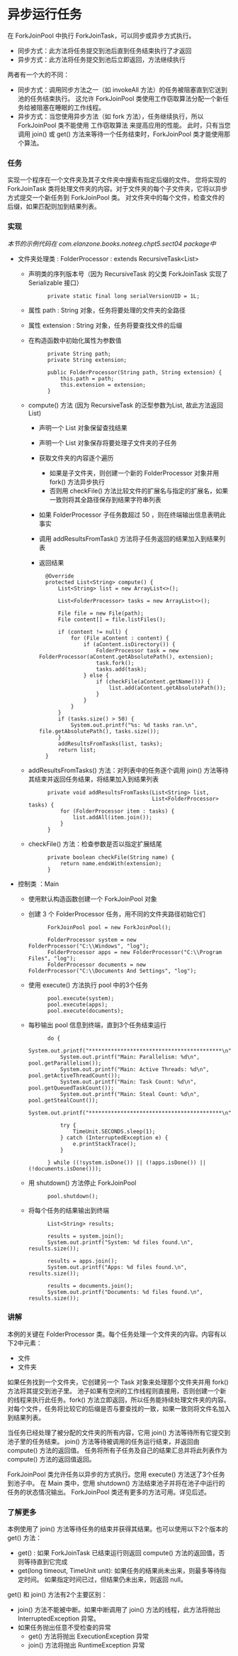 异步运行任务
====

在 ForkJoinPool 中执行 ForkJoinTask，可以同步或异步方式执行。

* 同步方式：此方法将任务提交到池后直到任务结束执行了才返回
* 异步方式：此方法将任务提交到池后立即返回，方法继续执行


两者有一个大的不同：

* 同步方式：调用同步方法之一（如 invokeAll 方法）的任务被阻塞直到它送到池的任务结束执行。
    这允许 ForkJoinPool 类使用工作窃取算法分配一个新任务给被阻塞在睡眠的工作线程。
* 异步方式：当您使用异步方法（如 fork 方法），任务继续执行，所以 ForkJoinPool 类不能使用 工作窃取算法 来提高应用的性能。
    此时，只有当您调用 join() 或 get() 方法来等待一个任务结束时，ForkJoinPool 类才能使用那个算法。


### 任务

实现一个程序在一个文件夹及其子文件夹中搜索有指定后缀的文件。
您将实现的 ForkJoinTask 类将处理文件夹的内容。对于文件夹的每个子文件夹，它将以异步方式提交一个新任务到 ForkJoinPool 类。
对文件夹中的每个文件，检查文件的后缀，如果匹配则加到结果列表。


### 实现

*本节的示例代码在 com.elanzone.books.noteeg.chpt5.sect04 package中*

* 文件夹处理类 : FolderProcessor : extends RecursiveTask<List<String>>

    * 声明类的序列版本号（因为 RecursiveTask 的父类 ForkJoinTask 实现了 Serializable 接口）

                private static final long serialVersionUID = 1L;

    * 属性 path : String 对象，任务将要处理的文件夹的全路径
    * 属性 extension : String 对象，任务将要查找文件的后缀
    * 在构造函数中初始化属性为参数值

                private String path;
                private String extension;

                public FolderProcessor(String path, String extension) {
                    this.path = path;
                    this.extension = extension;
                }

    * compute() 方法 (因为 RecursiveTask 的泛型参数为List<String>, 故此方法返回List<String>)
        * 声明一个 List<String> 对象保留查找结果
        * 声明一个 List<FolderProcessor> 对象保存将要处理子文件夹的子任务
        * 获取文件夹的内容逐个遍历
            * 如果是子文件夹，则创建一个新的 FolderProcessor 对象并用 fork() 方法异步执行
            * 否则用 checkFile() 方法比较文件的扩展名与指定的扩展名，如果一致则将其全路径保存到结果字符串列表
        * 如果 FolderProcessor 子任务数超过 50 ，则在终端输出信息表明此事实
        * 调用 addResultsFromTask() 方法将子任务返回的结果加入到结果列表
        * 返回结果

                @Override
                protected List<String> compute() {
                    List<String> list = new ArrayList<>();

                    List<FolderProcessor> tasks = new ArrayList<>();

                    File file = new File(path);
                    File content[] = file.listFiles();

                    if (content != null) {
                        for (File aContent : content) {
                            if (aContent.isDirectory()) {
                                FolderProcessor task = new FolderProcessor(aContent.getAbsolutePath(), extension);
                                task.fork();
                                tasks.add(task);
                            } else {
                                if (checkFile(aContent.getName())) {
                                    list.add(aContent.getAbsolutePath());
                                }
                            }
                        }
                    }
                    if (tasks.size() > 50) {
                        System.out.printf("%s: %d tasks ran.\n", file.getAbsolutePath(), tasks.size());
                    }
                    addResultsFromTasks(list, tasks);
                    return list;
                }

    * addResultsFromTasks() 方法：对列表中的任务逐个调用 join() 方法等待其结束并返回任务结果，将结果加入到结果列表

                private void addResultsFromTasks(List<String> list,
                                                 List<FolderProcessor> tasks) {
                    for (FolderProcessor item : tasks) {
                        list.addAll(item.join());
                    }
                }

    * checkFile() 方法：检查参数是否以指定扩展结尾

                private boolean checkFile(String name) {
                    return name.endsWith(extension);
                }

* 控制类 ：Main

    * 使用默认构造函数创建一个 ForkJoinPool 对象
    * 创建 3 个 FolderProcessor 任务，用不同的文件夹路径初始它们

                ForkJoinPool pool = new ForkJoinPool();

                FolderProcessor system = new FolderProcessor("C:\\Windows", "log");
                FolderProcessor apps = new FolderProcessor("C:\\Program Files", "log");
                FolderProcessor documents = new FolderProcessor("C:\\Documents And Settings", "log");

    * 使用 execute() 方法执行 pool 中的3个任务

                pool.execute(system);
                pool.execute(apps);
                pool.execute(documents);

    * 每秒输出 pool 信息到终端，直到3个任务结束运行

                do {
                    System.out.printf("******************************************\n");
                    System.out.printf("Main: Parallelism: %d\n", pool.getParallelism());
                    System.out.printf("Main: Active Threads: %d\n", pool.getActiveThreadCount());
                    System.out.printf("Main: Task Count: %d\n", pool.getQueuedTaskCount());
                    System.out.printf("Main: Steal Count: %d\n", pool.getStealCount());
                    System.out.printf("******************************************\n");

                    try {
                        TimeUnit.SECONDS.sleep(1);
                    } catch (InterruptedException e) {
                        e.printStackTrace();
                    }

                } while ((!system.isDone()) || (!apps.isDone()) || (!documents.isDone()));

    * 用 shutdown() 方法停止 ForkJoinPool

                pool.shutdown();

    * 将每个任务的结果输出到终端

                List<String> results;

                results = system.join();
                System.out.printf("System: %d files found.\n", results.size());

                results = apps.join();
                System.out.printf("Apps: %d files found.\n", results.size());

                results = documents.join();
                System.out.printf("Documents: %d files found.\n", results.size());


### 讲解

本例的关键在 FolderProcessor 类。每个任务处理一个文件夹的内容。内容有以下2中元素：

* 文件
* 文件夹


如果任务找到一个文件夹，它创建另一个 Task 对象来处理那个文件夹并用 fork() 方法将其提交到池子里。
池子如果有空闲的工作线程则直接用，否则创建一个新的线程来执行此任务。fork() 方法立即返回，所以任务能持续处理文件夹的内容。
对每个文件，任务将比较它的后缀是否与要查找的一致，如果一致则将文件名加入到结果列表。

当任务已经处理了被分配的文件夹的所有内容，它用 join() 方法等待所有它提交到池子里的任务结束。
join() 方法等待被调用的任务运行结束，并返回由 compute() 方法的返回值。
任务将所有子任务及自己的结果汇总并将此列表作为 compute() 方法的返回值返回。

ForkJoinPool 类允许任务以异步的方式执行。您用 execute() 方法送了3个任务到池子中。
在 Main 类中，您用 shutdown() 方法结束池子并将在池子中运行的任务的状态情况输出。
ForkJoinPool 类还有更多的方法可用。详见后述。


### 了解更多

本例使用了 join() 方法等待任务的结束并获得其结果。也可以使用以下2个版本的 get() 方法：

* get() : 如果 ForkJoinTask 已结束运行则返回 compute() 方法的返回值，否则等待直到它完成
* get(long timeout, TimeUnit unit): 如果任务的结果尚未出来，则最多等待指定时间。
    如果指定时间已过，但结果仍未出来，则返回 null。


get() 和 join() 方法有2个主要区别：

* join() 方法不能被中断。如果中断调用了 join() 方法的线程，此方法将抛出 InterruptedException 异常。
* 如果任务抛出任意不受检查的异常
    * get() 方法将抛出 ExecutionException 异常
    * join() 方法将抛出 RuntimeException 异常


